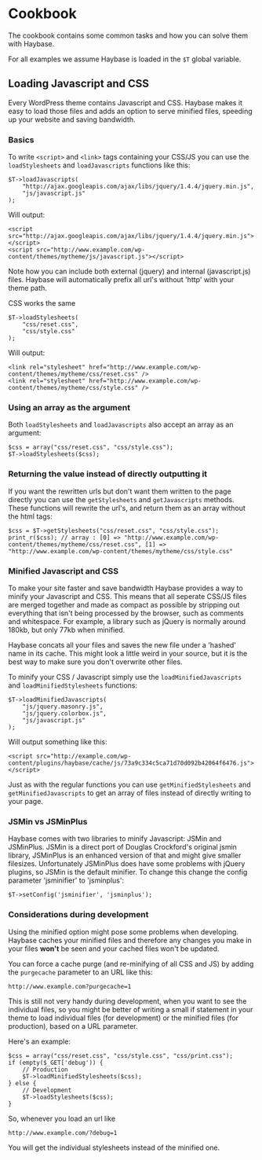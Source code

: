 Cookbook
========
The cookbook contains some common tasks and how you can solve them with Haybase.

For all examples we assume Haybase is loaded in the `$T` global variable.

Loading Javascript and CSS
--------------------------
Every WordPress theme contains Javascript and CSS. Haybase makes it easy to load
those files and adds an option to serve minified files, speeding up your website
and saving bandwidth.

### Basics ###
To write `<script>` and `<link>` tags containing your CSS/JS you can use the
`loadStylesheets` and `loadJavascripts` functions like this:

    $T->loadJavascripts(
        "http://ajax.googleapis.com/ajax/libs/jquery/1.4.4/jquery.min.js",
        "js/javascript.js"
    );

Will output:

    <script src="http://ajax.googleapis.com/ajax/libs/jquery/1.4.4/jquery.min.js"></script>
    <script src="http://www.example.com/wp-content/themes/mytheme/js/javascript.js"></script>

Note how you can include both external (jquery) and internal (javascript.js) files.
Haybase will automatically prefix all url's without 'http' with your theme path.

CSS works the same

    $T->loadStylesheets(
        "css/reset.css",
        "css/style.css"
    );

Will output:

    <link rel="stylesheet" href="http://www.example.com/wp-content/themes/mytheme/css/reset.css" />
    <link rel="stylesheet" href="http://www.example.com/wp-content/themes/mytheme/css/style.css" />

### Using an array as the argument ###
Both `loadStylesheets` and `loadJavascripts` also accept an array as an argument:

    $css = array("css/reset.css", "css/style.css");
    $T->loadStylesheets($css);

### Returning the value instead of directly outputting it ###
If you want the rewritten urls but don't want them written to the page directly you can
use the `getStylesheets` and `getJavascripts` methods. These functions will rewrite the
url's, and return them as an array without the html tags:

    $css = $T->getStylesheets("css/reset.css", "css/style.css");
    print_r($css); // array : [0] => "http://www.example.com/wp-content/themes/mytheme/css/reset.css", [1] => "http://www.example.com/wp-content/themes/mytheme/css/style.css"

### Minified Javascript and CSS ###
To make your site faster and save bandwidth Haybase provides a way to minify your Javascript and CSS.
This means that all seperate CSS/JS files are merged together and made as
compact as possible by stripping out everything that isn't being processed by the
browser, such as comments and whitespace. For example, a library such as jQuery
is normally around 180kb, but only 77kb when minified.

Haybase concats all your files and saves the new file under a 'hashed' name in
its cache. This might look a little weird in your source, but it is the best
way to make sure you don't overwrite other files.

To minify your CSS / Javascript simply use the `loadMinifiedJavascripts` and
`loadMinifiedStylesheets` functions:

    $T->loadMinifiedJavascripts(
        "js/jquery.masonry.js",
        "js/jquery.colorbox.js",
        "js/javascript.js"
    );

Will output something like this:

    <script src="http://example.com/wp-content/plugins/haybase/cache/js/73a9c334c5ca71d70d092b42064f6476.js"></script>

Just as with the regular functions you can use `getMinifiedStylesheets` and
`getMinifiedJavascripts` to get an array of files instead of directly writing to
your page.

### JSMin vs JSMinPlus ###
Haybase comes with two libraries to minify Javascript: JSMin and JSMinPlus. JSMin is a direct port of
Douglas Crockford's original jsmin library, JSMinPlus is an enhanced version of that and might give 
smaller filesizes. Unfortunately JSMinPlus does have some problems with jQuery plugins, so JSMin is 
the default minifier. To change this change the config parameter 'jsminifier' to 'jsminplus':

    $T->setConfig('jsminifier', 'jsminplus');

### Considerations during development ###
Using the minified option might pose some problems when developing. Haybase caches
your minified files and therefore any changes you make in your files **won't**
be seen and your cached files won't be updated.

You can force a cache purge (and re-minifying of all CSS and JS) by adding the
`purgecache` parameter to an URL like this:

    http://www.example.com?purgecache=1

This is still not very handy during development, when you want to see the
individual files, so you might be better of
writing a small if statement in your theme to load individual files (for development)
or the minified files (for production), based on a URL parameter.

Here's an example:

    $css = array("css/reset.css", "css/style.css", "css/print.css");
    if (empty($_GET['debug')) {
        // Production
        $T->loadMinifiedStylesheets($css);
    } else {
        // Development
        $T->loadStylesheets($css);
    }

So, whenever you load an url like

    http://www.example.com/?debug=1

You will get the individual stylesheets instead of the minified one.